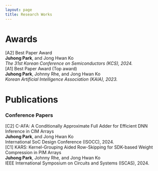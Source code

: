```yaml
---
layout: page
title: Research Works
---
```


# **Awards**  
[A2] Best Paper Award  
**Juhong Park**, and Jong Hwan Ko   
*The 31st Korean Conference on Semiconductors (KCS), 2024.*    
[A1] Best Paper Award (Top award)  
**Juhong Park**, Johnny Rhe, and Jong Hwan Ko   
*Korean Artificial Intelligence Association (KAIA), 2023.*  

# **Publications**  
### **Conference Papers**  
[C2] C-AFA: A Conditionally Approximate Full Adder for Efficient DNN Inference in CIM Arrays  
**Juhong Park**, and Jong Hwan Ko  
International SoC Design Conference (ISOCC), 2024.  
[C1] KARS: Kernel-Grouping Aided Row-Skipping for SDK-based Weight Compression in PIM Arrays   
**Juhong Park**, Johnny Rhe, and Jong Hwan Ko  
IEEE International Symposium on Circuits and Systems (ISCAS), 2024.
